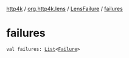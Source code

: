[http4k](../../index.md) / [org.http4k.lens](../index.md) / [LensFailure](index.md) / [failures](./failures.md)

# failures

`val failures: `[`List`](https://kotlinlang.org/api/latest/jvm/stdlib/kotlin.collections/-list/index.html)`<`[`Failure`](../-failure/index.md)`>`